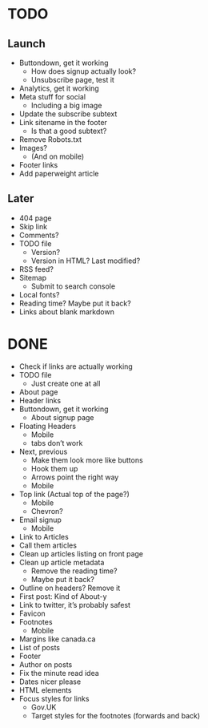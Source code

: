 # TODO

## Launch

- Buttondown, get it working
  - How does signup actually look?
  - Unsubscribe page, test it
- Analytics, get it working
- Meta stuff for social
  - Including a big image
- Update the subscribe subtext
- Link sitename in the footer
  - Is that a good subtext?
- Remove Robots.txt
- Images?
  - (And on mobile)
- Footer links
- Add paperweight article

## Later

- 404 page
- Skip link
- Comments?
- TODO file
  - Version?
  - Version in HTML? Last modified?
- RSS feed?
- Sitemap
  - Submit to search console
- Local fonts?
- Reading time? Maybe put it back?
- Links about blank markdown

# DONE

- Check if links are actually working
- TODO file
  - Just create one at all
- About page
- Header links
- Buttondown, get it working
  - About signup page
- Floating Headers
  - Mobile
  - tabs don’t work
- Next, previous
  - Make them look more like buttons
  - Hook them up
  - Arrows point the right way
  - Mobile
- Top link (Actual top of the page?)
  - Mobile
  - Chevron?
- Email signup
  - Mobile
- Link to Articles
- Call them articles
- Clean up articles listing on front page
- Clean up article metadata
  - Remove the reading time?
  - Maybe put it back?
- Outline on headers? Remove it
- First post: Kind of About-y
- Link to twitter, it’s probably safest
- Favicon
- Footnotes
  - Mobile
- Margins like canada.ca
- List of posts
- Footer
- Author on posts
- Fix the minute read idea
- Dates nicer please
- HTML elements
- Focus styles for links
  - Gov.UK
  - Target styles for the footnotes (forwards and back)
